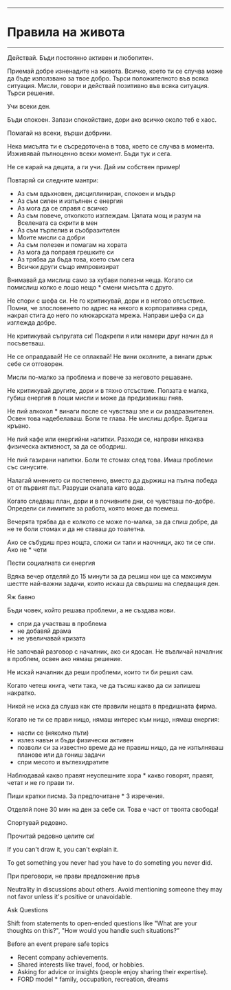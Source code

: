 ----------------------------------------------------

# Правила на живота 

-----------------------------------------------------


Действай. Бъди постоянно активен и любопитен. 

Приемай добре изненадите на живота. Всичко, което ти се случва може да бъде използвано за твое добро. Търси положителното във всяка ситуация. Мисли, говори и действай позитивно във всяка ситуация. Търси решения.

Учи всеки ден.

Бъди спокоен. Запази спокойствие, дори ако всичко около теб е хаос. 

Помагай на всеки, върши добрини. 

Нека мисълта ти е съсредоточена в това, което се случва в момента. Изживявай пълноценно всеки момент. Бъди тук и сега.

Не се карай на децата, а ги учи. Дай им собствен пример!

Повтаряй си следните мантри: 

* Аз съм вдъхновен, дисциплиниран, спокоен и мъдър 
* Аз съм силен и изпълнен с енергия 
* Аз мога да се справя с всичко 
* Аз съм повече, отколкото изглеждам. Цялата мощ и разум на Вселената са скрити в мен 
* Аз съм търпелив и съобразителен  
* Моите мисли са добри 
* Аз съм полезен и помагам на хората 
* Аз мога да поправя грешките си 
* Аз трябва да бъда това, което съм сега 
* Всички други също импровизират

Внимавай да мислиш само за хубави полезни неща. Когато си помислиш колко е лошо нещо * смени мисълта с друго.

Не спори с шефа си. Не го критикувай, дори и в негово отсъствие. Помни, че злословенето по адрес на някого в корпоративна среда, накрая стига до него по клюкарската мрежа. Направи шефа си да изглежда добре.

Не критикувай съпругата си! Подкрепи я или намери друг начин да я посъветваш.

Не се оправдавай! Не се оплаквай! Не вини околните, а винаги дръж себе си отговорен. 

Мисли по-малко за проблема и повече за неговото решаване.

Не критикувай другите, дори и в тяхно отсъствие. Ползата е малка, губиш енергия в лоши мисли и може да предизвикаш гняв.

Не пий алкохол * винаги после се чувстваш зле и си раздразнителен. Освен това надебелаваш. Боли те глава. Не мислиш добре. Вдигаш кръвно.

Не пий кафе или енергийни напитки. Разходи се, направи някаква физическа активност, за да се ободриш.

Не пий газирани напитки. Боли те стомах след това. Имаш проблеми със синусите.

Налагай мнението си постепенно, вместо да държиш на пълна победа от от първият път. Разруши скалата като вода.

Когато следваш план, дори и в почивните дни, се чувстваш по-добре. Определи си лимитите за работа, която може да поемеш.

Вечерята трябва да е колкото се може по-малка, за да спиш добре, да не те боли стомах и да не ставаш до тоалетна.

Ако се събудиш през нощта, сложи си тапи и наочници, ако ти се спи. Ако не * чети

Пести социалната си енергия

Вдяка вечер отделяй до 15 минути за да решиш кои ще са максимум шестте най-важни задачи, които искаш да свършиш на следващия ден.

Яж бавно


Бъди човек, който решава проблеми, а не създава нови. 

* спри да участваш в проблема 
* не добавяй драма 
* не увеличавай кризата

Не започвай разговор с началник, ако си ядосан. Не въвличай началник в проблем, освен ако нямаш решение. 

Не искай началник да реши проблеми, които ти би решил сам.

Когато четеш книга, чети така, че да тъсиш какво да си запишеш накратко.

Никой не иска да слуша как сте правили нещата в предишната фирма.

Когато не ти се прави нищо, нямаш интерес към нищо, нямаш енергия: 

* наспи се (няколко пъти) 
* излез навън и бъди физически активен 
* позволи си за известно време да не правиш нищо, да не изпълняваш планове или да гониш задачи 
* спри месото и въглехидратите

Наблюдавай какво правят неуспешните хора * какво говорят, правят, четат и не го прави ти.

Пиши кратки писма. За предпочитане * 3 изречения.

Отделяй поне 30 мин на ден за себе си. Това е част от твоята свобода!

Спортувай редовно.

Прочитай редовно целите си!

If you can't draw it, you can't explain it.

To get something you never had you have to do someting you never did.

При преговори, не прави пpедложение пръв

Neutrality in discussions about others. Avoid mentioning someone they may not favor unless it's positive or unavoidable. 

Ask Questions 

Shift from statements to open-ended questions like "What are your thoughts on this?", "How would you handle such situations?" 

Before an event prepare safe topics 

* Recent company achievements.
* Shared interests like travel, food, or hobbies.
* Asking for advice or insights (people enjoy sharing their expertise).
* FORD model * family, occupation, recreation, dreams